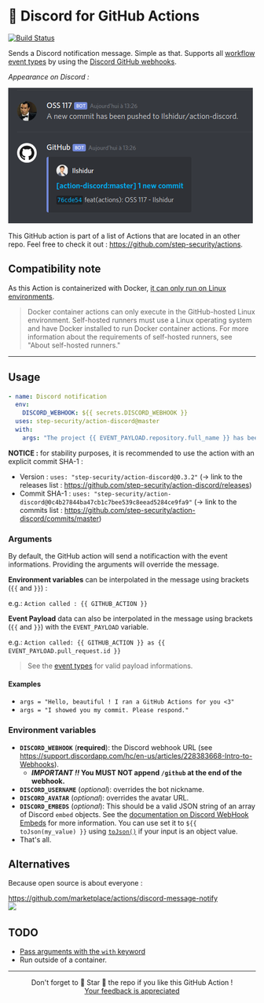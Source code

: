 # 🚀 Discord for GitHub Actions

[![Build Status][build-badge]][build-url]

Sends a Discord notification message. Simple as that.
Supports all [workflow event types](https://developer.github.com/webhooks/#events) by using the [Discord GitHub webhooks](https://discordapp.com/developers/docs/resources/webhook#execute-githubcompatible-webhook).

_Appearance on Discord :_

![Discord message](preview.png "Discord message")

This GitHub action is part of a list of Actions that are located in an other repo. Feel free to check it out : https://github.com/step-security/actions.

## Compatibility note

As this Action is containerized with Docker, [it can only run on Linux environments](https://help.github.com/en/actions/building-actions/about-actions#types-of-actions).

> Docker container actions can only execute in the GitHub-hosted Linux environment.
> Self-hosted runners must use a Linux operating system and have Docker installed to run Docker container actions. For more information about the requirements of self-hosted runners, see "About self-hosted runners."

<hr/>

## Usage

```yaml
- name: Discord notification
  env:
    DISCORD_WEBHOOK: ${{ secrets.DISCORD_WEBHOOK }}
  uses: step-security/action-discord@master
  with:
    args: "The project {{ EVENT_PAYLOAD.repository.full_name }} has been deployed."
```

**NOTICE :** for stability purposes, it is recommended to use the action with an explicit commit SHA-1 :

- Version : `uses: "step-security/action-discord@0.3.2"` (&rarr; link to the releases list : https://github.com/step-security/action-discord/releases)
- Commit SHA-1 : `uses: "step-security/action-discord@0c4b27844ba47cb1c7bee539c8eead5284ce9fa9"` (&rarr; link to the commits list : https://github.com/step-security/action-discord/commits/master)

### Arguments

By default, the GitHub action will send a notificaction with the event informations. Providing the arguments will override the message.

**Environment variables** can be interpolated in the message using brackets (`{{` and `}}`) :

e.g.: `Action called : {{ GITHUB_ACTION }}`

**Event Payload** data can also be interpolated in the message using brackets (`{{` and `}}`) with the `EVENT_PAYLOAD` variable.

e.g.: `Action called: {{ GITHUB_ACTION }} as {{ EVENT_PAYLOAD.pull_request.id }}`

> See the [event types](https://developer.github.com/v3/activity/events/types) for valid payload informations.

#### Examples

- `args = "Hello, beautiful ! I ran a GitHub Actions for you <3"`
- `args = "I showed you my commit. Please respond."`

### Environment variables

- **`DISCORD_WEBHOOK`** (**required**): the Discord webhook URL (see https://support.discordapp.com/hc/en-us/articles/228383668-Intro-to-Webhooks).
  - **_IMPORTANT !!_ You MUST NOT append `/github` at the end of the webhook.**
- **`DISCORD_USERNAME`** (_optional_): overrides the bot nickname.
- **`DISCORD_AVATAR`** (_optional_): overrides the avatar URL.
- **`DISCORD_EMBEDS`** (_optional_): This should be a valid JSON string of an array of Discord `embed` objects. See the [documentation on Discord WebHook Embeds](https://birdie0.github.io/discord-webhooks-guide/structure/embeds.html) for more information. You can use set it to `${{ toJson(my_value) }}` using [`toJson()`](https://docs.github.com/en/actions/reference/context-and-expression-syntax-for-github-actions#tojson) if your input is an object value.
- That's all.

## Alternatives

Because open source is about everyone :

https://github.com/marketplace/actions/discord-message-notify <br/>
![](https://img.shields.io/github/stars/appleboy/discord-action.svg?label=Stars&style=social)

## TODO

- [Pass arguments with the `with` keyword](https://help.github.com/en/actions/automating-your-workflow-with-github-actions/workflow-syntax-for-github-actions#jobsjob_idstepswith)
- Run outside of a container.

<hr/>

<p align="center">
  Don't forget to 🌟 Star 🌟 the repo if you like this GitHub Action !<br/>
  <a href="https://github.com/step-security/action-discord/issues/new">Your feedback is appreciated</a>
</p>

[build-badge]: https://img.shields.io/endpoint.svg?url=https%3A%2F%2Factions-badge.atrox.dev%2Fstep-security%2Faction-discord%2Fbadge&style=flat
[build-url]: https://actions-badge.atrox.dev/step-security/action-discord/goto?ref=main
